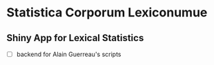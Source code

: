 Statistica Corporum Lexiconumue
===============================
Shiny App for Lexical Statistics
--------------------------------

- [ ] backend for Alain Guerreau's scripts

